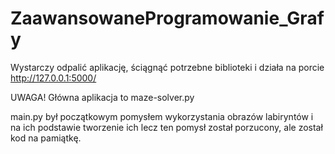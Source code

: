 # ZaawansowaneProgramowanie_Grafy
Wystarczy odpalić aplikację, ściągnąć potrzebne biblioteki i działa na porcie http://127.0.0.1:5000/

UWAGA! Główna aplikacja to maze-solver.py

main.py był początkowym pomysłem wykorzystania obrazów labiryntów i na ich podstawie tworzenie ich
lecz ten pomysł został porzucony, ale został kod na pamiątkę.
